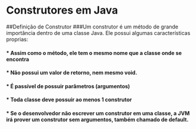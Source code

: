 # Construtores em Java
##Definição de Construtor
###Um construtor é um método de grande importância dentro de uma classe Java. Ele possui algumas características proprias:

#### * Assim como o método, ele tem o mesmo nome que a classe onde se encontra
#### * Não possui um valor de retorno, nem mesmo void.
#### * É passível de possuir parâmetros (argumentos)
#### * Toda classe deve possuir ao menos 1 construtor
#### * Se o desenvolvedor não escrever um construtor em uma classe, a JVM irá prover um construtor sem argumentos, também chamado de default.
